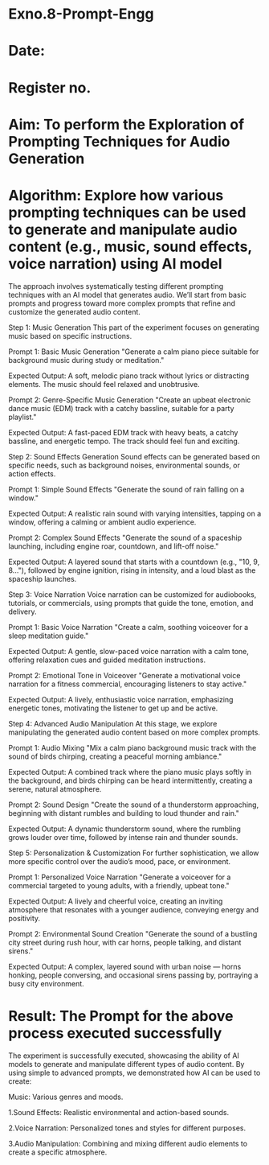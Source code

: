 # Exno.8-Prompt-Engg
# Date:
# Register no.
# Aim: To perform the Exploration of Prompting Techniques for Audio Generation
# Algorithm: Explore how various prompting techniques can be used to generate and manipulate audio content (e.g., music, sound effects, voice narration) using AI model
The approach involves systematically testing different prompting techniques with an AI model that generates audio. We’ll start from basic prompts and progress toward more complex prompts that refine and customize the generated audio content.

Step 1: Music Generation
This part of the experiment focuses on generating music based on specific instructions.

Prompt 1: Basic Music Generation
"Generate a calm piano piece suitable for background music during study or meditation."

Expected Output:
A soft, melodic piano track without lyrics or distracting elements. The music should feel relaxed and unobtrusive.

Prompt 2: Genre-Specific Music Generation
"Create an upbeat electronic dance music (EDM) track with a catchy bassline, suitable for a party playlist."

Expected Output:
A fast-paced EDM track with heavy beats, a catchy bassline, and energetic tempo. The track should feel fun and exciting.

Step 2: Sound Effects Generation
Sound effects can be generated based on specific needs, such as background noises, environmental sounds, or action effects.

Prompt 1: Simple Sound Effects
"Generate the sound of rain falling on a window."

Expected Output:
A realistic rain sound with varying intensities, tapping on a window, offering a calming or ambient audio experience.

Prompt 2: Complex Sound Effects
"Generate the sound of a spaceship launching, including engine roar, countdown, and lift-off noise."

Expected Output:
A layered sound that starts with a countdown (e.g., "10, 9, 8..."), followed by engine ignition, rising in intensity, and a loud blast as the spaceship launches.

Step 3: Voice Narration
Voice narration can be customized for audiobooks, tutorials, or commercials, using prompts that guide the tone, emotion, and delivery.

Prompt 1: Basic Voice Narration
"Create a calm, soothing voiceover for a sleep meditation guide."

Expected Output:
A gentle, slow-paced voice narration with a calm tone, offering relaxation cues and guided meditation instructions.

Prompt 2: Emotional Tone in Voiceover
"Generate a motivational voice narration for a fitness commercial, encouraging listeners to stay active."

Expected Output:
A lively, enthusiastic voice narration, emphasizing energetic tones, motivating the listener to get up and be active.

Step 4: Advanced Audio Manipulation
At this stage, we explore manipulating the generated audio content based on more complex prompts.

Prompt 1: Audio Mixing
"Mix a calm piano background music track with the sound of birds chirping, creating a peaceful morning ambiance."

Expected Output:
A combined track where the piano music plays softly in the background, and birds chirping can be heard intermittently, creating a serene, natural atmosphere.

Prompt 2: Sound Design
"Create the sound of a thunderstorm approaching, beginning with distant rumbles and building to loud thunder and rain."

Expected Output:
A dynamic thunderstorm sound, where the rumbling grows louder over time, followed by intense rain and thunder sounds.

Step 5: Personalization & Customization
For further sophistication, we allow more specific control over the audio’s mood, pace, or environment.

Prompt 1: Personalized Voice Narration
"Generate a voiceover for a commercial targeted to young adults, with a friendly, upbeat tone."

Expected Output:
A lively and cheerful voice, creating an inviting atmosphere that resonates with a younger audience, conveying energy and positivity.

Prompt 2: Environmental Sound Creation
"Generate the sound of a bustling city street during rush hour, with car horns, people talking, and distant sirens."

Expected Output:
A complex, layered sound with urban noise — horns honking, people conversing, and occasional sirens passing by, portraying a busy city environment.

# Result: The Prompt for the above process executed successfully
The experiment is successfully executed, showcasing the ability of AI models to generate and manipulate different types of audio content. By using simple to advanced prompts, we demonstrated how AI can be used to create:

Music: Various genres and moods.

1.Sound Effects: Realistic environmental and action-based sounds.

2.Voice Narration: Personalized tones and styles for different purposes.

3.Audio Manipulation: Combining and mixing different audio elements to create a specific atmosphere.
